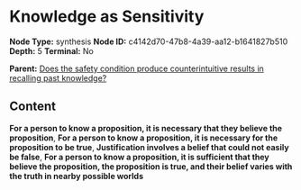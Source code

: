 # Knowledge as Sensitivity

**Node Type:** synthesis
**Node ID:** c4142d70-47b8-4a39-aa12-b1641827b510
**Depth:** 5
**Terminal:** No

**Parent:** [Does the safety condition produce counterintuitive results in recalling past knowledge?](does-the-safety-condition-produce-counterintuitive-results-in-recalling-past-knowledge-antithesis-6799d63e-e85a-4c0b-9c91-a51d524fcdd3.md)

## Content

**For a person to know a proposition, it is necessary that they believe the proposition**, **For a person to know a proposition, it is necessary for the proposition to be true**, **Justification involves a belief that could not easily be false**, **For a person to know a proposition, it is sufficient that they believe the proposition, the proposition is true, and their belief varies with the truth in nearby possible worlds**
